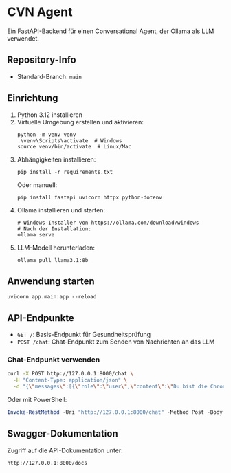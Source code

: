 # CVN Agent

Ein FastAPI-Backend für einen Conversational Agent, der Ollama als LLM verwendet.

## Repository-Info

- Standard-Branch: `main`

## Einrichtung

1. Python 3.12 installieren
2. Virtuelle Umgebung erstellen und aktivieren:
   ```
   python -m venv venv
   .\venv\Scripts\activate  # Windows
   source venv/bin/activate  # Linux/Mac
   ```
3. Abhängigkeiten installieren:
   ```
   pip install -r requirements.txt
   ```
   Oder manuell:
   ```
   pip install fastapi uvicorn httpx python-dotenv
   ```
4. Ollama installieren und starten:
   ```
   # Windows-Installer von https://ollama.com/download/windows
   # Nach der Installation:
   ollama serve
   ```
5. LLM-Modell herunterladen:
   ```
   ollama pull llama3.1:8b
   ```

## Anwendung starten

```
uvicorn app.main:app --reload
```

## API-Endpunkte

- `GET /`: Basis-Endpunkt für Gesundheitsprüfung
- `POST /chat`: Chat-Endpunkt zum Senden von Nachrichten an das LLM

### Chat-Endpunkt verwenden

```bash
curl -X POST http://127.0.0.1:8000/chat \
  -H "Content-Type: application/json" \
  -d "{\"messages\":[{\"role\":\"user\",\"content\":\"Du bist die Chronistin. Stell dich kurz vor.\"}]}"
```

Oder mit PowerShell:
```powershell
Invoke-RestMethod -Uri "http://127.0.0.1:8000/chat" -Method Post -Body '{"messages":[{"role":"user","content":"Du bist die Chronistin. Stell dich kurz vor."}]}' -ContentType "application/json"
```

## Swagger-Dokumentation

Zugriff auf die API-Dokumentation unter:
```
http://127.0.0.1:8000/docs
```